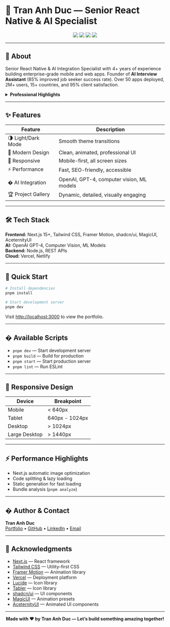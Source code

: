 
# 🚀 Tran Anh Duc — Senior React Native & AI Specialist

<p align="center">
  <a href="https://trananhducdev.com"><img src="https://img.shields.io/badge/Portfolio-Live-blue?logo=vercel" /></a>
  <a href="https://github.com/ocean28799"><img src="https://img.shields.io/badge/GitHub-ocean28799-black?logo=github" /></a>
  <a href="https://linkedin.com/in/trananhduc99"><img src="https://img.shields.io/badge/LinkedIn-trananhduc99-blue?logo=linkedin" /></a>
  <a href="mailto:ocean28799@gmail.com"><img src="https://img.shields.io/badge/Email-ocean28799@gmail.com-red?logo=gmail" /></a>
</p>

---

## 👋 About

Senior React Native & AI Integration Specialist with 4+ years of experience building enterprise-grade mobile and web apps. Founder of **AI Interview Assistant** (85% improved job seeker success rate). Over 50 apps deployed, 2M+ users, 15+ countries, and 95% client satisfaction.

<details>
<summary><b>Professional Highlights</b></summary>

- 🚀 Enterprise-grade, scalable mobile & web solutions
- 🌍 Apps deployed in 15+ countries
- 🤖 AI: OpenAI, GPT-4, computer vision, ML models
- 🏆 50% revenue growth, 40% cost reduction, 95% accuracy, 50ms response times
- 🛠️ Tech: React Native, Next.js 15, TypeScript, Tailwind CSS, Framer Motion, shadcn/ui, MagicUI, AceternityUI

</details>

---



## ✨ Features

| Feature                | Description                                      |
|------------------------|--------------------------------------------------|
| 🌗 Light/Dark Mode     | Smooth theme transitions                         |
| 🎨 Modern Design       | Clean, animated, professional UI                 |
| 📱 Responsive          | Mobile-first, all screen sizes                   |
| ⚡ Performance         | Fast, SEO-friendly, accessible                   |
| � AI Integration      | OpenAI, GPT-4, computer vision, ML models        |
| 🏆 Project Gallery     | Dynamic, detailed, visually engaging             |

---

## 🛠️ Tech Stack

**Frontend:** Next.js 15+, Tailwind CSS, Framer Motion, shadcn/ui, MagicUI, AceternityUI  
**AI:** OpenAI GPT-4, Computer Vision, ML Models  
**Backend:** Node.js, REST APIs  
**Cloud:** Vercel, Netlify

---

## 🚀 Quick Start

```bash
# Install dependencies
pnpm install

# Start development server
pnpm dev
```

Visit [http://localhost:3000](http://localhost:3000) to view the portfolio.

---

## � Available Scripts

- `pnpm dev` — Start development server
- `pnpm build` — Build for production
- `pnpm start` — Start production server
- `pnpm lint` — Run ESLint

---

## 📱 Responsive Design

| Device         | Breakpoint         |
|----------------|-------------------|
| Mobile         | < 640px            |
| Tablet         | 640px - 1024px     |
| Desktop        | > 1024px           |
| Large Desktop  | > 1440px           |

---

## ⚡ Performance Highlights

- Next.js automatic image optimization
- Code splitting & lazy loading
- Static generation for fast loading
- Bundle analysis (`pnpm analyze`)

---

## � Author & Contact

**Tran Anh Duc**  
[Portfolio](https://trananhducdev.com) • [GitHub](https://github.com/ocean28799) • [LinkedIn](https://linkedin.com/in/trananhduc99) • [Email](mailto:ocean28799@gmail.com)

---

## 🙏 Acknowledgments

- [Next.js](https://nextjs.org/) — React framework
- [Tailwind CSS](https://tailwindcss.com/) — Utility-first CSS
- [Framer Motion](https://www.framer.com/motion/) — Animation library
- [Vercel](https://vercel.com/) — Deployment platform
- [Lucide](https://lucide.dev/) — Icon library
- [Tabler](https://tabler.io/) — Icon library
- [shadcn/ui](https://ui.shadcn.com/) — UI components
- [MagicUI](https://magicui.design/) — Animation presets
- [AceternityUI](https://ui.aceternity.com/) — Animated UI components

---

<p align="center">
  <b>Made with ❤️ by Tran Anh Duc — Let’s build something amazing together!</b>
</p>

